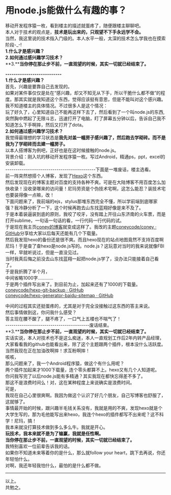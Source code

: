 # 用node.js能做什么有趣的事？

移动开发程序猿一枚，看到楼主的描述就蛋疼了，随便跟楼主聊聊吧。  
本人对于技术的观点是，**技术是玩出来的，只观望不下手永远学不会。**  
当然，我这里说的技术指入门级的。本人水平一般，太深的技术怎么学我也在摸索阶段-_-!  
**1.什么才是感兴趣？**  
**2.如何通过感兴趣学习技术？**  
**3.****当你停在那止步不前，一直观望的时候，其实一切就已经结束了。**  

**---------------------------**  
**1.什么才是感兴趣？**  
首先，兴趣是要靠自己去发现的。  
如果对某件事仅仅是处在“感兴趣，却又不知无从下手，所以干脆什么都不做”的程度。那其实就是我知道这个东西，觉得应该挺有意思，但是不能叫对这个感兴趣。  
我不知道楼主的具体情况。不过很多人是这个情况：  
玩了好久了，心里知道自己不能再这样下去了，然后看到了一个叫node.js的东西,突然胸中燃起了无限斗志，迅速打开了电脑，盯了屏幕五分钟以后，告诉自己我不知道怎么下手啊摔，然后又打开了dota。  
**2.如何通过感兴趣学习技术？**  
我觉得最理想的学习状态是**我先对盖一幢房子感兴趣了，然后跑去学砌砖。而不是我为了学砌砖而去建一幢房子。**  
以本人搭博客为例吧，正好也是在这时候接触的node.js。  
背景介绍：刚入坑的移动开发程序猿一枚。写过Android，精通ps，ppt，excel的安装卸载。  
--------------------------------------------下面是一堆废话，楼主选看。  
前一阵突然想搭个人博客，发现了[Hexo](http://hexo.io)这个东西。  
然后发现现在的博客主题对百度的支持各种不爽。可是在大陆博客不用百度怎么加快收录！没收录哪来的访问量！尼玛劳资是个伪技术宅啊，这怎么能忍？装技术宅也要装得像一点嘛，改！  
下面问题来了，我前端的ejs，stylus那堆东西完全不懂，所以学前端到底哪家强？我冷静分析了一下，这个时候再跑去山东找蓝翔好像是来不及了。  
于是本着装逼装到底的原则，我咬了咬牙，没有踏上开往山东济南的火车票，而是打开sublime，一句话一句话的看，一行代码一行代码的试。  
于是现在我主页[coney的博客](http://gengbiao.me)就变成这样了。我改的主题[coneycode/coney · GitHub](https://github.com/coneycode/coney)分享给大家以后每天还能有几个下载量。  
然后我发现hexo的备份还是很不爽。而且hexo现在的站点地图竟然不支持百度啊尼玛！于是查了查hexo是node.js写的。node.js？这玩意对当时的我来说就像FBI一样，早就听说过，但是一直没见过。  
当时我真后悔之前没去山东找蓝翔一起把node.js学了，没办法只能接着自己看了。  
于是我折腾了半个月，  
中间省略1000字…………  
于是两个插件写出来了。到目前为止，加起来还有了1000的下载量。  
[coneycode/hexo-git-backup · GitHub](https://github.com/coneycode/hexo-git-backup)  
[coneycode/hexo-generator-baidu-sitemap · GitHub](https://github.com/coneycode/hexo-generator-baidu-sitemap)  

中间的过程其实还挺蛋疼的，尤其是对于完全没接触过这东西的答主来说。  
然后事情做到这，你问我什么感受？  
答主现在腰不酸了，腿不疼了，一口气上五楼也不喘气了！  
-----------------------------------------废话结束。  
**3.****当你停在那止步不前，一直观望的时候，其实一切就已经结束了。**  
实话实说，本人对技术也不是这么痴迷，本人一直规划工作后2年内转产品经理，大家看看我的github也能看出来，除了这个主题跟两个插件，根本没什么活跃度。当然我现在正在加油改啊摔！求互粉啊摔！  
咳咳，  
那么问题来了，我一个Android程序猿，做这个有什么用呢？  
两个插件加起来才1000下载量，连个零头都算不上。hexo又有几个人知道呢。  
你问我写完了以后node.js能有多精通？其实我现在都快忘得差不多了。  
那这不是浪费时间么！对，这在某种程度上来说确实是浪费时间。  
可是，  
我现在自己心里很爽啊。我因为做这个认识了好几个朋友，自己写博客也舒服了，这就够了。  
事情最开始的时候，跟兴趣半毛钱关系没有，我就是用的不爽，发现hexo就是个大学生写的，那为毛他能写出来hexo，我连个hexo的插件都写不出来呢？这不科学！尼玛，搞！  
我本来就没打算技术做到多么多么牛。我就是开心。  
**玩技术，我本来就不是为了输赢，我就是任性啊。**  
**当你停在那止步不前，一直观望的时候，其实一切就已经结束了。**  
我特别喜欢一位前辈告诉我的话。  
如果你不知道未来等着你的是什么，那么就follow your heart，跳下去再说，你还年轻怕什么。  
对啊，我还年轻我怕什么，最怕的是什么都不做。  

---------  
以上。  
共勉之。